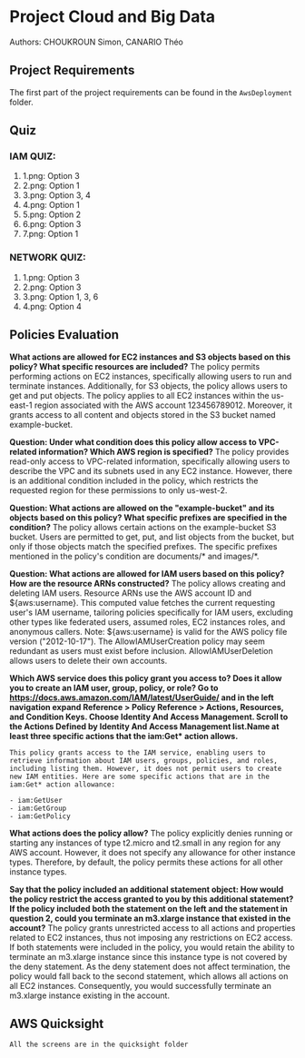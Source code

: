 # Project Cloud and Big Data

Authors: CHOUKROUN Simon, CANARIO Théo

## Project Requirements

The first part of the project requirements can be found in the `AwsDeployment` folder.

## Quiz

### IAM QUIZ:

1. 1.png: Option 3
2. 2.png: Option 1
3. 3.png: Option 3, 4
4. 4.png: Option 1
5. 5.png: Option 2
6. 6.png: Option 3
7. 7.png: Option 1

### NETWORK QUIZ:

1. 1.png: Option 3
2. 2.png: Option 3
3. 3.png: Option 1, 3, 6
4. 4.png: Option 4

## Policies Evaluation
**What actions are allowed for EC2 instances and S3 objects based on this policy? What specific resources are included?**
    The policy permits performing actions on EC2 instances, specifically allowing users to run and terminate instances. Additionally, for S3 objects, the policy allows users to get and put objects. The policy applies to all EC2 instances within the us-east-1 region associated with the AWS account 123456789012. Moreover, it grants access to all content and objects stored in the S3 bucket named example-bucket.

**Question: Under what condition does this policy allow access to VPC-related information? Which AWS region is specified?**
    The policy provides read-only access to VPC-related information, specifically allowing users to describe the VPC and its subnets used in any EC2 instance. However, there is an additional condition included in the policy, which restricts the requested region for these permissions to only us-west-2.

**Question: What actions are allowed on the "example-bucket" and its objects based on this policy? What specific prefixes are specified in the condition?**
    The policy allows certain actions on the example-bucket S3 bucket. Users are permitted to get, put, and list objects from the bucket, but only if those objects match the specified prefixes. The specific prefixes mentioned in the policy's condition are documents/* and images/*.

**Question: What actions are allowed for IAM users based on this policy? How are the resource ARNs constructed?**
    The policy allows creating and deleting IAM users. Resource ARNs use the AWS account ID and ${aws:username}. This computed value fetches the current requesting user's IAM username, tailoring policies specifically for IAM users, excluding other types like federated users, assumed roles, EC2 instances roles, and anonymous callers. Note: ${aws:username} is valid for the AWS policy file version ("2012-10-17"). The AllowIAMUserCreation policy may seem redundant as users must exist before inclusion. AllowIAMUserDeletion allows users to delete their own accounts.

    
**Which AWS service does this policy grant you access to? Does it allow you to create an IAM user, group, policy, or role? Go to https://docs.aws.amazon.com/IAM/latest/UserGuide/ and in the left navigation expand Reference > Policy Reference > Actions, Resources, and Condition Keys. Choose Identity And Access Management. Scroll to the Actions Defined by Identity And Access Management list.Name at least three specific actions that the iam:Get\* action allows.**

    This policy grants access to the IAM service, enabling users to retrieve information about IAM users, groups, policies, and roles, including listing them. However, it does not permit users to create new IAM entities. Here are some specific actions that are in the iam:Get* action allowance:

    - iam:GetUser
    - iam:GetGroup
    - iam:GetPolicy

**What actions does the policy allow?**
    The policy explicitly denies running or starting any instances of type t2.micro and t2.small in any region for any AWS account. However, it does not specify any allowance for other instance types. Therefore, by default, the policy permits these actions for all other instance types.

**Say that the policy included an additional statement object: How would the policy restrict the access granted to you by this additional statement? If the policy included both the statement on the left and the statement in question 2, could you terminate an m3.xlarge instance that existed in the account?**
    The policy grants unrestricted access to all actions and properties related to EC2 instances, thus not imposing any restrictions on EC2 access. If both statements were included in the policy, you would retain the ability to terminate an m3.xlarge instance since this instance type is not covered by the deny statement. As the deny statement does not affect termination, the policy would fall back to the second statement, which allows all actions on all EC2 instances. Consequently, you would successfully terminate an m3.xlarge instance existing in the account.

## AWS Quicksight
    All the screens are in the quicksight folder